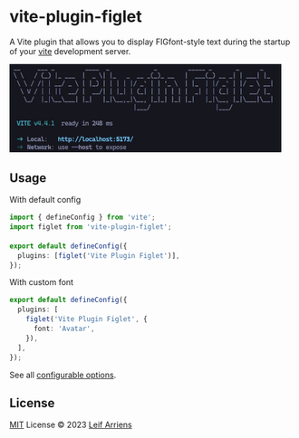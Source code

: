 # vite-plugin-figlet

A Vite plugin that allows you to display FIGfont-style text during the startup of your [vite](https://github.com/vitejs/vite) development server.

<img src="docs/screen.jpg" alt="screenshot" width="480"/>

## Usage

With default config

```ts
import { defineConfig } from 'vite';
import figlet from 'vite-plugin-figlet';

export default defineConfig({
  plugins: [figlet('Vite Plugin Figlet')],
});
```

With custom font

```ts
export default defineConfig({
  plugins: [
    figlet('Vite Plugin Figlet', {
      font: 'Avatar',
    }),
  ],
});
```

See all [configurable options](https://github.com/DefinitelyTyped/DefinitelyTyped/blob/master/types/figlet/index.d.ts).

## License

[MIT](./LICENSE) License &copy; 2023 [Leif Arriens](https://github.com/leifarriens)
